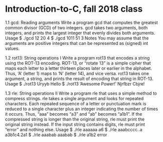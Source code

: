 # Introduction-to-C, fall 2018 class

1.1 gcd: Reading arguments
Write a program gcd that computes the greatest common divisor (GCD) of two integers. gcd takes
two arguments, both integers, and prints the largest integer that evenly divides both arguments.
Usage
$ ./gcd 12 20
4
$ ./gcd 1011 51
3
Notes You may assume that the arguments are positive integers that can be represented as (signed)
int values.

1.2 rot13: String operations I
Write a program rot13 that encodes a string using the ROT-13 encoding. ROT-13, or “rotate 13”
is a simple cipher that maps each letter to a letter thirteen places later or earlier in the alphabet.
Thus, ‘A’ (letter 1) maps to ‘N’ (letter 14), and vice versa.
rot13 takes one argument, a string, and prints the result of encoding that string in ROT-13.
Usage
$ ./rot13 Uryyb
Hello
$ ./rot13 ’Awesome Power!’
Njrfbzr Cbjre!

1.3 rle: String operations II
Write a program rle that uses a simple method to compress strings. rle takes a single argument
and looks for repeated characters. Each repeated sequence of a letter or punctuation mark is reduced
to a single character plus an integer indicating the number of times it occurs. Thus, “aaa” becomes
“a3” and “ab” becomes “a1b1”.
If the compressed string is longer than the original string, rle must print the original string
instead.
If the input string contains digits, rle must print “error” and nothing else.
Usage
$ ./rle aaaaaa
a6
$ ./rle aaabcccc..a
a3b1c4.2a1
$ ./rle aaabab
aaabab
$ ./rle a1b2
error
